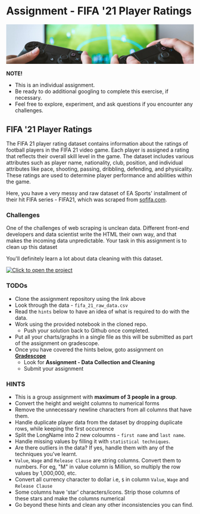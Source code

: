 # Assignment - FIFA '21 Player Ratings

![fifa-assignment](./data-cleaning/fifa-assignment.jpeg)

<aside>

**NOTE!** 

- This is an individual assignment.
- Be ready to do additional googling to complete this exercise, if necessary.
- Feel free to explore, experiment, and ask questions if you encounter any challenges. 
</aside>

## FIFA '21 Player Ratings
The FIFA 21 player rating dataset contains information about the ratings of football players in the FIFA 21 video game. Each player is assigned a rating that reflects their overall skill level in the game. The dataset includes various attributes such as player name, nationality, club, position, and individual attributes like pace, shooting, passing, dribbling, defending, and physicality. These ratings are used to determine player performance and abilities within the game.

Here, you have a very messy and raw dataset of EA Sports' installment of their hit FIFA series - FIFA21, which was scraped from [sofifa.com](https://sofifa.com).

### Challenges
One of the challenges of web scraping is unclean data. Different front-end developers and data scientist write the HTML their own way, and that makes the incoming data unpredictable. Your task in this assignment is to clean up this dataset

You'll definitely learn a lot about data cleaning with this dataset.

[![Click to open the project](https://img.shields.io/static/v1?label=Open%20Project&message=FIFA-21%20Player%20Ratings&color=blue)](https://github.com/kiboschool/fifa-21-player-ratings.git)


### TODOs
- Clone the assignment repository using the link above
- Look through the data - `fifa_21_raw_data.csv`
- Read the `hints` below to have an idea of what is required to do with the data.
- Work using the provided notebook in the cloned repo.
    - Push your solution back to Github once completed.
- Put all your charts/graphs in a single file as this will be submitted as part of the assignment on gradescope.
- Once you have covered the hints below, goto assignment on **[Gradescope](https://www.gradescope.com/courses/544001/assignments)**
    - Look for **Assignment - Data Collection and Cleaning**
    - Submit your assignment


### HINTS
- This is a group assignment with **maximum of 3 people in a group**.
- Convert the height and weight columns to numerical forms
- Remove the unnecessary newline characters from all columns that have them.
- Handle duplicate player data from the dataset by dropping duplicate rows, while keeping the first occurrence
- Split the LongName into 2 new coloumns - `first name` and `last name`.
- Handle missing values by filling it with `statistical techniques`.
- Are there outliers in the data? If yes, handle them with any of the techniques you've learnt.
- `Value`, `Wage` and `Release Clause` are string columns. Convert them to numbers. For eg, "M" in value column is Million, so multiply the row values by 1,000,000, etc.
- Convert all currency character to dollar i.e, `$` in column `Value`, `Wage` and `Release Clause`
- Some columns have 'star' characters/icons. Strip those columns of these stars and make the columns numerical
- Go beyond these hints and clean any other inconsistencies you can find.